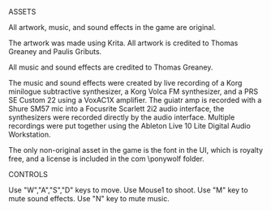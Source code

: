 
ASSETS


All artwork, music, and sound effects in the game are original.

The artwork was made using Krita. All artwork is credited to Thomas Greaney and Paulis Gributs.

All music and sound effects are credited to Thomas Greaney.

The music and sound effects were created by live recording of a Korg minilogue subtractive synthesizer, a Korg Volca FM synthesizer,
and a PRS SE Custom 22 using a VoxAC1X amplifier. The guiatr amp is recorded with a Shure SM57 mic into a Focusrite Scarlett 2i2 
audio interface, the synthesizers were recorded directly by the audio interface. Multiple recordings were put together using 
the Ableton Live 10 Lite Digital Audio Workstation.

The only non-original asset in the game is the font in the UI, which is royalty free, and a license is included in the com \ponywolf folder.


CONTROLS


Use "W","A","S","D" keys to move.
Use Mouse1 to shoot.
Use "M" key to mute sound effects.
Use "N" key to mute music.